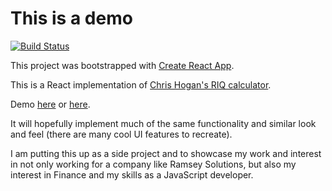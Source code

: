 # This is a demo

[![Build Status](https://travis-ci.org/shawnpetros/reactRIQ.svg?branch=master)](https://travis-ci.org/shawnpetros/reactRIQ)

This project was bootstrapped with [Create React App](https://github.com/facebookincubator/create-react-app).

This is a React implementation of [Chris Hogan's RIQ calculator](https://www.chrishogan360.com/riq-tool/).

Demo [here](https://arashcuzi.github.io/reactRIQ) or [here](http://calc.shawnpetros.com).

It will hopefully implement much of the same functionality and similar look and feel (there are many cool UI features to recreate).

I am putting this up as a side project and to showcase my work and interest in not only working for a company like Ramsey Solutions, but also my interest in Finance and my skills as a JavaScript developer.
